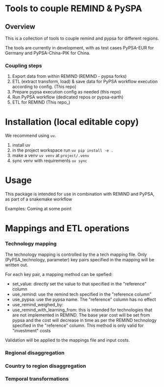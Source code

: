 # Tools to couple REMIND & PySPA

## Overview
This is a collection of tools to couple remind and pypsa for different regions.

The tools are currently in development, with as test cases PyPSA-EUR for Germany and PyPSA-China-PIK for China.


### Coupling steps
1. Export data from within REMIND (REMIND - pypsa forks)
2. ETL (extract transform, load) & save data for PyPSA workflow execution according to config. (This repo)
3. Prepare pypsa execution config as needed (this repo)
4. Run PyPSA workflow (dedicated repos or pypsa-earth)
5. ETL for REMIND (This repo_)

# Installation (local editable copy)
We recommend using `uv`. 
1. install uv
2. in the project workspace run `uv pip install -e .`
3. make a venv `uv venv` at `project/.venv`
4. sync venv with requirements `uv sync`

# Usage
This package is intended for use in combination with REMIND and PyPSA, as part of a snakemake workflow

Examples: Coming at some point

# Mappings and ETL operations

### Technology mapping
The technology mapping is controlled by the a tech mapping file. Only (PyPSA_technology, parameter) key pairs specified in the mapping will be written out.

For each key pair, a mapping method can be spefied:
- set_value: directly set the value to that specified in the "reference" column
- use_remind: use the remind tech specified in the "reference column"
- use_pypsa: use the pypsa name. The "reference" column has no effect
- use_remind_weighed_by:
- use_remind_with_learning_from: this is intended for technologies that are not implemented in REMIND. The base year cost will be set from pypsa and the cost will decrease in time as per the REMIND technology specified in the "reference" column. This method is only valid for "investment" costs

Validation will be applied to the mappings file and input costs.

### Regional disaggregation


### Country to region disaggregation


### Temporal transformations


